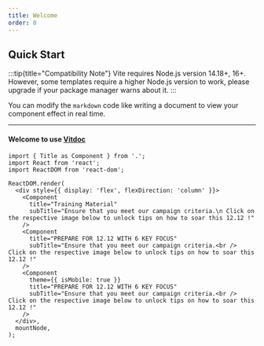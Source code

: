 ```yaml
---
title: Welcome
order: 0
---
```


## Quick Start

:::tip{title="Compatibility Note"}
Vite requires Node.js version 14.18+, 16+. However, some templates require a higher Node.js version to work, please upgrade if your package manager warns about it.
:::

You can modify the `markdown` code like writing a document to view your component effect in real time.

---

#### Welcome to use [**Vitdoc**](https://vitdocjs.github.io)

```tsx
import { Title as Component } from '.';
import React from 'react';
import ReactDOM from 'react-dom';

ReactDOM.render(
  <div style={{ display: 'flex', flexDirection: 'column' }}>
    <Component
      title="Training Material"
      subTitle="Ensure that you meet our campaign criteria.\n Click on the respective image below to unlock tips on how to soar this 12.12 !"
    />
    <Component
      title="PREPARE FOR 12.12 WITH 6 KEY FOCUS"
      subTitle="Ensure that you meet our campaign criteria.<br /> Click on the respective image below to unlock tips on how to soar this 12.12 !"
    />
    <Component
      theme={{ isMobile: true }}
      title="PREPARE FOR 12.12 WITH 6 KEY FOCUS"
      subTitle="Ensure that you meet our campaign criteria.<br /> Click on the respective image below to unlock tips on how to soar this 12.12 !"
    />
  </div>,
  mountNode,
);
```
